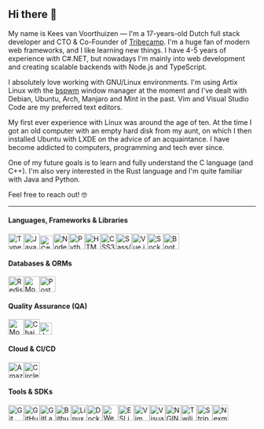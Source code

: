 ## Hi there 👋
My name is Kees van Voorthuizen — I'm a 17-years-old Dutch full stack
developer and CTO & Co-Founder of [Tribecamp](https://tribecamp.com).
I'm a huge fan of modern web frameworks, and I like learning new things.
I have 4-5 years of experience with C#.NET, but nowadays I'm mainly into web development and creating scalable backends with Node.js and TypeScript.

I absolutely love working with GNU/Linux environments. I'm using Artix Linux
with the [bspwm](https://github.com/baskerville/bspwm) window manager at
the moment and I've dealt with Debian, Ubuntu, Arch, Manjaro and Mint
in the past. Vim and Visual Studio Code are my preferred text editors.

My first ever experience with Linux was around the age of ten. At the time I got
an old computer with an empty hard disk from my aunt, on which I then installed
Ubuntu with LXDE on the advice of an acquaintance. I have become addicted to
computers, programming and tech ever since.

One of my future goals is to learn and fully understand the C language (and C++).
I'm also very interested in the Rust language and I'm quite familiar with Java
and Python.

Feel free to reach out! 🤓

-----
#### Languages, Frameworks & Libraries
<img src="https://raw.githubusercontent.com/keesvv/portfolio-website/master/src/assets/skills/typescript.png" title="TypeScript" width="32"
/><img src="https://raw.githubusercontent.com/keesvv/portfolio-website/master/src/assets/skills/javascript.png" title="JavaScript" width="32"
/><img src="https://raw.githubusercontent.com/keesvv/portfolio-website/master/src/assets/skills/csharp.png" title="C#" width="28"
/><img src="https://raw.githubusercontent.com/keesvv/portfolio-website/master/src/assets/skills/node.png" title="Node.js" width="32"
/><img src="https://raw.githubusercontent.com/keesvv/portfolio-website/master/src/assets/skills/python.png" title="Python" width="32"
/><img src="https://raw.githubusercontent.com/keesvv/portfolio-website/master/src/assets/skills/html.png" title="HTML5" width="32"
/><img src="https://raw.githubusercontent.com/keesvv/portfolio-website/master/src/assets/skills/css.png" title="CSS3" width="32"
/><img src="https://raw.githubusercontent.com/keesvv/portfolio-website/master/src/assets/skills/sass.png" title="Sass/SCSS" width="32"
/><img src="https://raw.githubusercontent.com/keesvv/portfolio-website/master/src/assets/skills/vue.png" title="Vue.js" width="32"
/><img src="https://raw.githubusercontent.com/keesvv/portfolio-website/master/src/assets/skills/socketio.svg" title="Socket.io" width="32"
/><img src="https://raw.githubusercontent.com/keesvv/portfolio-website/master/src/assets/skills/bootstrap.svg" title="Bootstrap" width="32"/>

#### Databases & ORMs
<img src="https://raw.githubusercontent.com/keesvv/portfolio-website/master/src/assets/skills/redis.png" title="Redis" width="32"
/><img src="https://raw.githubusercontent.com/keesvv/portfolio-website/master/src/assets/skills/mongoose.jpg" title="Mongoose/MongoDB" width="32"
/><img src="https://raw.githubusercontent.com/keesvv/portfolio-website/master/src/assets/skills/postgresql.svg" title="PostgreSQL" width="32"/>

#### Quality Assurance (QA)
<img src="https://raw.githubusercontent.com/keesvv/portfolio-website/master/src/assets/skills/mocha.png" title="Mocha.js" width="32"
/><img src="https://raw.githubusercontent.com/keesvv/portfolio-website/master/src/assets/skills/chai.png" title="Chai" width="32"
/><img src="https://raw.githubusercontent.com/keesvv/portfolio-website/master/src/assets/skills/jest.png" title="Jest" width="25"/>

#### Cloud & CI/CD
<img src="https://raw.githubusercontent.com/keesvv/portfolio-website/master/src/assets/skills/aws.png" title="Amazon AWS" width="32"
/><img src="https://raw.githubusercontent.com/keesvv/portfolio-website/master/src/assets/skills/circleci.png" title="CircleCI" width="32"
/>

#### Tools & SDKs
<img src="https://raw.githubusercontent.com/keesvv/portfolio-website/master/src/assets/skills/git.png" title="Git" width="32"
/><img src="https://raw.githubusercontent.com/keesvv/portfolio-website/master/src/assets/skills/github.png" title="GitHub" width="32"
/><img src="https://raw.githubusercontent.com/keesvv/portfolio-website/master/src/assets/skills/gitlab.svg" title="GitLab" width="32"
/><img src="https://raw.githubusercontent.com/keesvv/portfolio-website/master/src/assets/skills/bitbucket.svg" title="Bitbucket" width="32"
/><img src="https://raw.githubusercontent.com/keesvv/portfolio-website/master/src/assets/skills/linux.png" title="Linux" width="32"
/><img src="https://raw.githubusercontent.com/keesvv/portfolio-website/master/src/assets/skills/docker.png" title="Docker" width="32"
/><img src="https://raw.githubusercontent.com/keesvv/portfolio-website/master/src/assets/skills/webpack.png" title="Webpack" width="32"
/><img src="https://raw.githubusercontent.com/keesvv/portfolio-website/master/src/assets/skills/eslint.png" title="ESLint" width="32"
/><img src="https://raw.githubusercontent.com/keesvv/portfolio-website/master/src/assets/skills/vim.png" title="Vim" width="32"
/><img src="https://raw.githubusercontent.com/keesvv/portfolio-website/master/src/assets/skills/vscode.png" title="Visual Studio Code" width="32"
/><img src="https://raw.githubusercontent.com/keesvv/portfolio-website/master/src/assets/skills/nginx.svg" title="NGINX" width="32"
/><img src="https://raw.githubusercontent.com/keesvv/portfolio-website/master/src/assets/skills/sendgrid.png" title="Twilio SendGrid" width="32"
/><img src="https://raw.githubusercontent.com/keesvv/portfolio-website/master/src/assets/skills/stripe.png" title="Stripe" width="32"
/><img src="https://raw.githubusercontent.com/keesvv/portfolio-website/master/src/assets/skills/nexmo.png" title="Nexmo" width="32"/>
